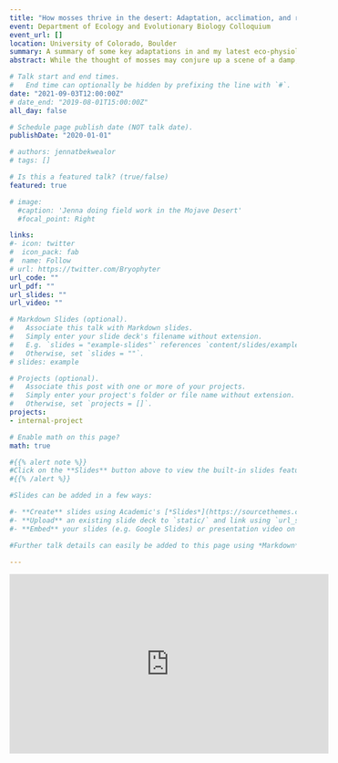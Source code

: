 ```yaml
---
title: "How mosses thrive in the desert: Adaptation, acclimation, and refugia"
event: Department of Ecology and Evolutionary Biology Colloquium
event_url: []
location: University of Colorado, Boulder
summary: A summary of some key adaptations in and my latest eco-physiology research on the Mojave Desert moss *Syntrichia caninervis*.
abstract: While the thought of mosses may conjure up a scene of a damp, dark forest, mosses are actually common in deserts. We'll explore some of the genetic, physiological, and ecological adaptations that mosses in the family Pottiaceae have developed to survive the challenges of high light and low water habitats.

# Talk start and end times.
#   End time can optionally be hidden by prefixing the line with `#`.
date: "2021-09-03T12:00:00Z"
# date_end: "2019-08-01T15:00:00Z"
all_day: false

# Schedule page publish date (NOT talk date).
publishDate: "2020-01-01"

# authors: jennatbekwealor
# tags: []

# Is this a featured talk? (true/false)
featured: true

# image:
  #caption: 'Jenna doing field work in the Mojave Desert'
  #focal_point: Right

links:
#- icon: twitter
#  icon_pack: fab
#  name: Follow
# url: https://twitter.com/Bryophyter
url_code: ""
url_pdf: ""
url_slides: ""
url_video: ""

# Markdown Slides (optional).
#   Associate this talk with Markdown slides.
#   Simply enter your slide deck's filename without extension.
#   E.g. `slides = "example-slides"` references `content/slides/example-slides.md`.
#   Otherwise, set `slides = ""`.
# slides: example

# Projects (optional).
#   Associate this post with one or more of your projects.
#   Simply enter your project's folder or file name without extension.
#   Otherwise, set `projects = []`.
projects:
- internal-project

# Enable math on this page?
math: true

#{{% alert note %}}
#Click on the **Slides** button above to view the built-in slides feature.
#{{% /alert %}}

#Slides can be added in a few ways:

#- **Create** slides using Academic's [*Slides*](https://sourcethemes.com/academic/docs/managing-content/#create-slides) feature and link using `slides` parameter in the front matter of the talk file
#- **Upload** an existing slide deck to `static/` and link using `url_slides` parameter in the front matter of the talk file
#- **Embed** your slides (e.g. Google Slides) or presentation video on this page using [shortcodes](https://sourcethemes.com/academic/docs/writing-markdown-latex/).

#Further talk details can easily be added to this page using *Markdown* and $\rm \LaTeX$ math code.

---
```


<iframe width="560" height="315" src="https://www.youtube.com/embed/fuOkapXftJ4" title="YouTube video player" frameborder="0" allow="accelerometer; autoplay; clipboard-write; encrypted-media; gyroscope; picture-in-picture" allowfullscreen></iframe>
